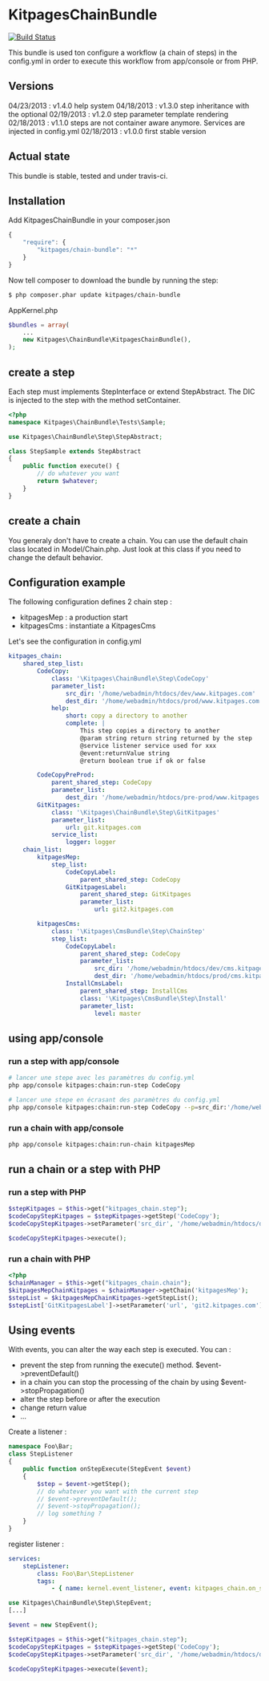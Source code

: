 KitpagesChainBundle
===================

[![Build Status](https://travis-ci.org/kitpages/KitpagesChainBundle.png?branch=master)](https://travis-ci.org/kitpages/KitpagesChainBundle)

This bundle is used ton configure a workflow (a chain of steps) in
the config.yml in order to execute this workflow from app/console or
from PHP.

## Versions

04/23/2013 : v1.4.0 help system
04/18/2013 : v1.3.0 step inheritance with the optional
02/19/2013 : v1.2.0 step parameter template rendering
02/18/2013 : v1.1.0 steps are not container aware anymore. Services are injected in config.yml
02/18/2013 : v1.0.0 first stable version

## Actual state

This bundle is stable, tested and under travis-ci.

## Installation

Add KitpagesChainBundle in your composer.json

```js
{
    "require": {
        "kitpages/chain-bundle": "*"
    }
}
```

Now tell composer to download the bundle by running the step:

``` bash
$ php composer.phar update kitpages/chain-bundle
```

AppKernel.php

``` php
$bundles = array(
    ...
    new Kitpages\ChainBundle\KitpagesChainBundle(),
);
```


## create a step

Each step must implements StepInterface or extend StepAbstract. The DIC
is injected to the step with the method setContainer.

```php
<?php
namespace Kitpages\ChainBundle\Tests\Sample;

use Kitpages\ChainBundle\Step\StepAbstract;

class StepSample extends StepAbstract
{
    public function execute() {
        // do whatever you want
        return $whatever;
    }
}
```

## create a chain

You generaly don't have to create a chain. You can use the default chain class
located in Model/Chain.php. Just look at this class if you need to change the
default behavior.

## Configuration example

The following configuration defines 2 chain step :

* kitpagesMep : a production start
* kitpagesCms : instantiate a KitpagesCms

Let's see the configuration in config.yml

``` yaml
kitpages_chain:
    shared_step_list:
        CodeCopy:
            class: '\Kitpages\ChainBundle\Step\CodeCopy'
            parameter_list:
                src_dir: '/home/webadmin/htdocs/dev/www.kitpages.com'
                dest_dir: '/home/webadmin/htdocs/prod/www.kitpages.com'
            help:
                short: copy a directory to another
                complete: |
                    This step copies a directory to another
                    @param string return string returned by the step
                    @service listener service used for xxx
                    @event:returnValue string
                    @return boolean true if ok or false

        CodeCopyPreProd:
            parent_shared_step: CodeCopy
            parameter_list:
                dest_dir: '/home/webadmin/htdocs/pre-prod/www.kitpages.com'
        GitKitpages:
            class: '\Kitpages\ChainBundle\Step\GitKitpages'
            parameter_list:
                url: git.kitpages.com
            service_list:
                logger: logger
    chain_list:
        kitpagesMep:
            step_list:
                CodeCopyLabel:
                    parent_shared_step: CodeCopy
                GitKitpagesLabel:
                    parent_shared_step: GitKitpages
                    parameter_list:
                        url: git2.kitpages.com

        kitpagesCms:
            class: '\Kitpages\CmsBundle\Step\ChainStep'
            step_list:
                CodeCopyLabel:
                    parent_shared_step: CodeCopy
                    parameter_list:
                        src_dir: '/home/webadmin/htdocs/dev/cms.kitpages.com'
                        dest_dir: '/home/webadmin/htdocs/prod/cms.kitpages.com'
                InstallCmsLabel:
                    parent_shared_step: InstallCms
                    class: '\Kitpages\CmsBundle\Step\Install'
                    parameter_list:
                        level: master
```

## using app/console
### run a step with app/console

``` bash
# lancer une stepe avec les paramètres du config.yml
php app/console kitpages:chain:run-step CodeCopy

# lancer une stepe en écrasant des paramètres du config.yml
php app/console kitpages:chain:run-step CodeCopy --p=src_dir:'/home/webadmin/src' --p=dest_dir:'/tmp/destDir'
```

### run a chain with app/console

``` bash
php app/console kitpages:chain:run-chain kitpagesMep
```

## run a chain or a step with PHP

### run a step with PHP

``` php
$stepKitpages = $this->get("kitpages_chain.step");
$codeCopyStepKitpages = $stepKitpages->getStep('CodeCopy');
$codeCopyStepKitpages->setParameter('src_dir', '/home/webadmin/htdocs/dev/cms2.kitpages.com');

$codeCopyStepKitpages->execute();
```

### run a chain with PHP

``` php
<?php
$chainManager = $this->get("kitpages_chain.chain");
$kitpagesMepChainKitpages = $chainManager->getChain('kitpagesMep');
$stepList = $kitpagesMepChainKitpages->getStepList();
$stepList['GitKitpagesLabel']->setParameter('url', 'git2.kitpages.com');
```

## Using events

With events, you can alter the way each step is executed. You can :

* prevent the step from running the execute() method. $event->preventDefault()
* in a chain you can stop the processing of the chain by using $event->stopPropagation()
* alter the step before or after the execution
* change return value
* ...

Create a listener :

```php
namespace Foo\Bar;
class StepListener
{
    public function onStepExecute(StepEvent $event)
    {
        $step = $event->getStep();
        // do whatever you want with the current step
        // $event->preventDefault();
        // $event->stopPropagation();
        // log something ?
    }
}
```

register listener :

```yaml
services:
    stepListener:
        class: Foo\Bar\StepListener
        tags:
            - { name: kernel.event_listener, event: kitpages_chain.on_step_execute, method: onStepExecute }
```

``` php
use Kitpages\ChainBundle\Step\StepEvent;
[...]

$event = new StepEvent();

$stepKitpages = $this->get("kitpages_chain.step");
$codeCopyStepKitpages = $stepKitpages->getStep('CodeCopy');
$codeCopyStepKitpages->setParameter('src_dir', '/home/webadmin/htdocs/dev/cms2.kitpages.com');

$codeCopyStepKitpages->execute($event);
```

